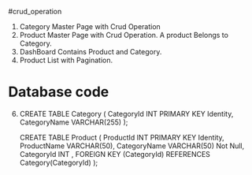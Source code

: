 
#crud_operation
1. Category Master Page with Crud Operation
2. Product Master Page with Crud Operation. A product Belongs to Category.
3. DashBoard Contains Product and Category.
4. Product List with Pagination.

  
# Database code
6. CREATE TABLE Category (
   CategoryId INT PRIMARY KEY Identity,
   CategoryName VARCHAR(255)
   );

   CREATE TABLE Product (
   ProductId INT PRIMARY KEY Identity,
   ProductName VARCHAR(50),
   CategoryName VARCHAR(50) Not Null,
   CategoryId INT ,
   FOREIGN KEY (CategoryId) REFERENCES Category(CategoryId)
   );
 
